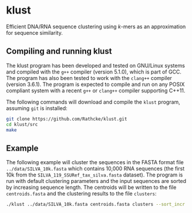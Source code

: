 # klust

Efficient DNA/RNA sequence clustering using *k*-mers as an approximation for
sequence similarity.


## Compiling and running klust

The klust program has been developed and tested on GNU/Linux systems and
compiled with the `g++` compiler (version 5.1.0), which is part of GCC. The
program has also been tested to work with the `clang++` compiler (version
3.6.1). The program is expected to compile and run on any POSIX compliant
system with a recent `g++` or `clang++` compiler supporting C++11.

The following commands will download and compile the `klust` program, assuming
`git` is installed:

```sh
git clone https://github.com/Rathcke/klust.git
cd klust/src
make
```


## Example

The following example will cluster the sequences in the FASTA format file
`../data/SILVA_10k.fasta` which contains 10,000 RNA sequences (the first 10k
from the `SILVA_119_SSURef_tax_silva.fasta` dataset). The program is run with
default clustering parameters and the input sequences are sorted by increasing
sequence length. The centroids will be written to the file `centroids.fasta`
and the clustering results to the file `clusters`:

```sh
./klust ../data/SILVA_10k.fasta centroids.fasta clusters --sort_incr
```
